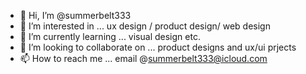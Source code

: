 - 👋 Hi, I’m @summerbelt333
- 👀 I’m interested in ... ux design / product design/ web design 
- 🌱 I’m currently learning ... visual design etc.
- 💞️ I’m looking to collaborate on ... product designs and ux/ui prjects 
- 📫 How to reach me ... email @summerbelt333@icloud.com 

<!---
summerbelt333/summerbelt333 is a ✨ special ✨ repository because its `README.md` (this file) appears on your GitHub profile.
You can click the Preview link to take a look at your changes.
--->
